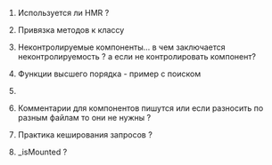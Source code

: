1. Используется ли HMR ?
2. Привязка методов к классу

3. Неконтролируемые компоненты... в чем заключается неконтролируемость ?
   а если не контролировать компонент?
4. Функции высшего порядка - пример с поиском
5.
6. Комментарии для компонентов пишутся или если разносить по разным файлам то они не нужны ?
7. Практика кеширования запросов ?
8. \_isMounted ?
